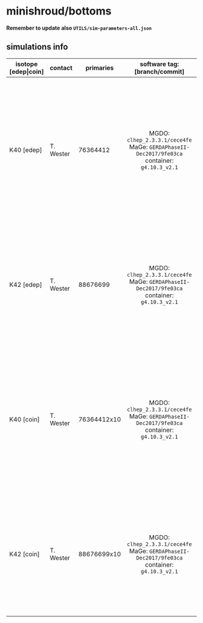 # minishroud/bottoms
**Remember to update also `UTILS/sim-parameters-all.json`**

## simulations info

| isotope \[edep\|coin\] | contact     | primaries   | software tag: \[branch/commit\]                                                              | notes   |
| ---------------------- | ----------- | ---------   | :------------------------------------------------------------------------------------------: | ------- |
| K40    \[edep\]        | T. Wester   | 76364412    | MGDO: `clhep_2.3.3.1/cece4fe` MaGe: `GERDAPhaseII-Dec2017/9fe03ca` container: `g4.10.3_v2.1` | The number of primaries is calculated such that if you put together *all* the five parts in the minishroud volume (i.e. top, bottom, tub, glue_ring_bottom and glue_ring_top) you get 1E08 primaries uniformly distributed all over the complete volume. |
| K42    \[edep\]        | T. Wester   | 88676699    | MGDO: `clhep_2.3.3.1/cece4fe` MaGe: `GERDAPhaseII-Dec2017/9fe03ca` container: `g4.10.3_v2.1` | The number of primaries is calculated such that if you put together *all* the three parts in the minishroud volume (i.e. top, bottom and tub) you get 1E08 primaries uniformly distributed all over the complete volume. |
| K40    \[coin\]        | T. Wester   | 76364412x10 | MGDO: `clhep_2.3.3.1/cece4fe` MaGe: `GERDAPhaseII-Dec2017/9fe03ca` container: `g4.10.3_v2.1` | The number of primaries is calculated such that if you put together *all* the five parts in the minishroud volume (i.e. top, bottom, tub, glue_ring_bottom and glue_ring_top) you get 1E09 primaries uniformly distributed all over the complete volume. |
| K42    \[coin\]        | T. Wester   | 88676699x10 | MGDO: `clhep_2.3.3.1/cece4fe` MaGe: `GERDAPhaseII-Dec2017/9fe03ca` container: `g4.10.3_v2.1` | The number of primaries is calculated such that if you put together *all* the three parts in the minishroud volume (i.e. top, bottom and tub) you get 1E09 primaries uniformly distributed all over the complete volume. |
